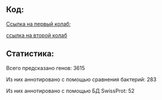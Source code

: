 ## Код:
[Ссылка на первый колаб](https://colab.research.google.com/drive/1m6OmdB5NH9Wlp51MkBbI-K8ZqQvSXRDM?usp=sharing);

[ссылка на второй колаб](https://colab.research.google.com/drive/1rhThyWcD4-LuB1k0BXpYddztswFTzqmS?usp=sharing)

## Статистика:
Всего предсказано генов: 3615

Из них аннотировано с помощью сравнения бактерий: 283

Из них аннотировано с помощью БД SwissProt: 52
